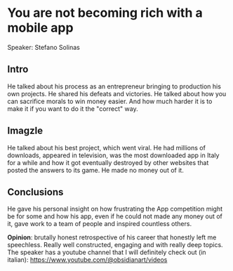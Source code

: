 # You are not becoming rich with a mobile app

Speaker: Stefano Solinas

## Intro

He talked about his process as an entrepreneur bringing to production his own projects.
He shared his defeats and victories.
He talked about how you can sacrifice morals to win money easier. And how much harder it is to make it if you want to do it the "correct" way.

## Imagzle

He talked about his best project, which went viral. He had millions of downloads, appeared in television, was the most downloaded app in Italy for a while and how it got eventually destroyed by other websites that posted the answers to its game.
He made no money out of it.

## Conclusions

He gave his personal insight on how frustrating the App competition might be for some and how his app, even if he could not made any money out of it, gave work to a team of people and inspired countless others.

**Opinion**: brutally honest retrospective of his career that honestly left me speechless. Really well constructed, engaging and with really deep topics. The speaker has a youtube channel that I will definitely check out (in italian): https://www.youtube.com/@obsidianart/videos

